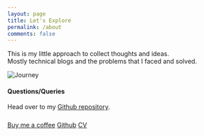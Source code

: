 ```yaml
---
layout: page
title: Let's Explore
permalink: /about
comments: false
---
```


<div class="row justify-content-between">

<div class="col-md-8 pr-5">
<p>This is my little approach to collect thoughts and ideas. <br> 
   Mostly technical blogs and the problems that I faced and solved.<br></p>

<p class="mb-5"><img class="shadow-lg" src="{{site.baseurl}}/assets/images/jumbotron.jpg" alt="Journey" /></p>

<h4>Questions/Queries</h4>
<p>Head over to my <a href="https://github.com/sandeeplamb/">Github repository</a>.</p>
</div>

<div class="col-md-4">
<div class="sticky-top sticky-top-80">
<h5></h5>
<a target="_blank" href="https://www.buymeacoffee.com/starlord" class="btn btn-danger">Buy me a coffee</a> 
<a target="_blank" href="https://github.com/sandeeplamb/" class="btn btn-warning">Github</a>
<a target="_blank" href="https://github.com/sandeeplamb/" class="btn btn-info">CV</a> 
</div>
</div>

</div>
